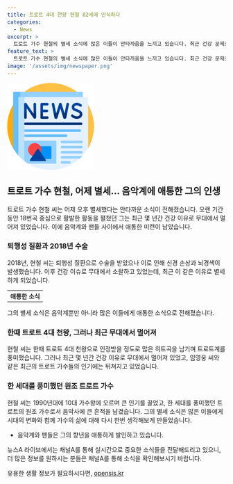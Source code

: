 ```yaml
---
title: 트로트 4대 천왕 현철 82세에 안식하다
categories:
  - News
excerpt: >
  트로트 가수 현철의 별세 소식에 많은 이들이 안타까움을 느끼고 있습니다. 최근 건강 문제로 활동을 중단한 현철은 1990년대 트로트의 원조 가수로 한대의 시대를 풍미했던 인물이었습니다. 그의 별세는 시대의 변화를 느끼게 합니다. [채널A 뉴스A 라이브]
feature_text: >
  트로트 가수 현철의 별세 소식에 많은 이들이 안타까움을 느끼고 있습니다. 최근 건강 문제로 활동을 중단한 현철은 1990년대 트로트의 원조 가수로 한대의 시대를 풍미했던 인물이었습니다. 그의 별세는 시대의 변화를 느끼게 합니다. [채널A 뉴스A 라이브]
image: '/assets/img/newspaper.png'
---
```


<p><img src="/assets/img/newspaper.png" alt="kimp 속보" /></p>

<h2 data-ke-size="size26">트로트 가수 현철, 어제 별세... 음악계에 애통한 그의 인생</h2>

<p data-ke-size="size16">트로트 가수 현철 씨는 어제 오후 별세했다는 안타까운 소식이 전해졌습니다. 오랜 기간 동안 18번곡 중심으로 활발한 활동을 펼쳤던 그는 최근 몇 년간 건강 이유로 무대에서 멀어져 있었습니다. 이에 음악계와 팬들 사이에서 애통한 미련이 남았습니다.</p>

<h3><b>퇴행성 질환과 2018년 수술</b></h3>

<p data-ke-size="size16">2018년, 현철 씨는 퇴행성 질환으로 수술을 받았으나 이로 인해 신경 손상과 뇌경색이 발생했습니다. 이후 건강 이슈로 무대에서 소왈하고 있었는데, 최근 이 같은 이유로 별세하게 되었습니다.</p>

<table>
    <tr>
        <td style="text-align: center; height: 17px;"><b>애통한 소식</b></td>
    </tr>
</table>

<p data-ke-size="size16">그의 별세 소식은 음악계뿐만 아니라 많은 이들에게 애통한 소식으로 전해졌습니다.</p>

<h3><b>한때 트로트 4대 천왕, 그러나 최근 무대에서 멀어져</b></h3>

<p data-ke-size="size16">현철 씨는 한때 트로트 4대 천왕으로 인정받을 정도로 많은 히트곡을 남기며 트로트계를 풍미했습니다. 그러나 최근 몇 년간 건강 이유로 무대에서 멀어져 있었고, 임영웅 씨와 같은 최근의 트로트 가수들의 인기에는 뒤쳐지고 있었습니다.</p>

<h3><b>한 세대를 풍미했던 원조 트로트 가수</b></h3>

<p data-ke-size="size16">현철 씨는 1990년대에 10대 가수왕에 오르며 큰 인기를 끌었고, 한 세대를 풍미했던 트로트의 원조 가수로서 음악사에 큰 흔적을 남겼습니다. 그의 별세 소식은 많은 이들에게 시대의 변화와 함께 가수의 삶에 대해 다시 한번 생각해보게 만들었습니다.</p>

<ul>
    <li>음악계와 팬들은 그의 향년을 애통하게 발인하고 있습니다.</li>
</ul>

<p data-ke-size="size16">뉴스A 라이브에서는 채널A를 통해 실시간으로 중요한 소식들을 전달해드리고 있으니, 더 많은 정보를 원하시는 분들은 채널A를 통해 소식을 확인해보시기 바랍니다.</p>
유용한 생활 정보가 필요하시다면, <a href="https://opensis.kr" rel="dofollow">opensis.kr</a>


